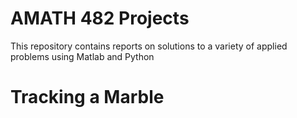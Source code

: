 # AMATH 482 Projects
This repository contains reports on solutions to a variety of applied problems using Matlab and Python

# Tracking a Marble 
